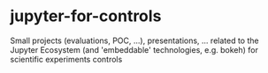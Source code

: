 # jupyter-for-controls
Small projects (evaluations, POC, ...), presentations, ... related to the Jupyter Ecosystem (and 'embeddable' technologies, e.g. bokeh) for scientific experiments controls 
